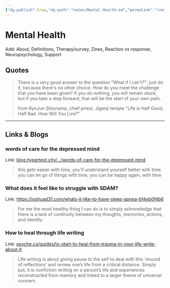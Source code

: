 ```yaml
---
{"dg-publish":true,"dg-path":"notes/Mental Health.md","permalink":"/notes/mental-health/","created":"2025-01-20T19:30:17.636-05:00","updated":"2025-03-08T15:24:02.348-05:00"}
---
```



# Mental Health
Add: About, Definitions, Therapy/survey, Zines, Reaction vs response, Neuropsychology, Support

## Quotes

> There is a very good answer to the question "What if I can't?": just do it, because there's no other choice. How do you meet the challenge that you have been given? If you do nothing, you will remain stuck, but if you take a step forward, that will be the start of your own path.
> 
> from RyoJun Shionuma, chief priest, Jigenji temple 
> "Life is Half Good, Half Bad. How Will You Live?"
---

## Links & Blogs
### words of care for the depressed mind
Link: [blog.hypertext.city/.../words-of-care-for-the-depressed-mind](https://blog.hypertext.city/2025/01/20/words-of-care-for-the-depressed-mind/)

> this gets easier with time, you'll understand yourself better with time. you can let go of things with time, you can be happy again, with time

### What does it feel like to struggle with SDAM?
Link: https://joshuad31.com/whats-it-like-to-have-sleep-apnea-bf4eb0f4b6

> For me the most healthy thing I can do is to simply acknowledge that there is a lack of continuity between my thoughts, memories, actions, and identity

### How to heal through life writing
Link: [psyche.co/guides/to-start-to-heal-from-trauma-in-your-life-write-about-it](https://psyche.co/guides/to-start-to-heal-from-trauma-in-your-life-write-about-it)

> Life writing is about giving pause to the self to deal with this ‘mound of reflections’ and review one’s life from a critical distance. Simply put, it is nonfiction writing on a person’s life and experiences reconstructed from memory and linked to a larger theme of universal concern.
